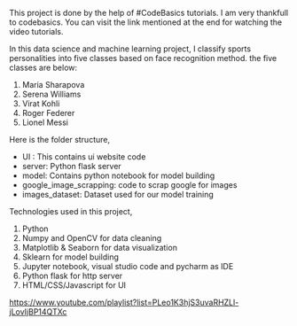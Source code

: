 This project is done by the help of #CodeBasics tutorials. I am very thankfull to codebasics.
You can visit the link mentioned at the end for watching the video tutorials.

In this data science and machine learning project, I classify sports personalities into five classes based on face recognition method. the five classes are below:
1) Maria Sharapova
2) Serena Williams
3) Virat Kohli
4) Roger Federer
5) Lionel Messi

Here is the folder structure,
* UI : This contains ui website code 
* server: Python flask server
* model: Contains python notebook for model building
* google_image_scrapping: code to scrap google for images
* images_dataset: Dataset used for our model training

Technologies used in this project,
1. Python
2. Numpy and OpenCV for data cleaning
3. Matplotlib & Seaborn for data visualization
4. Sklearn for model building
5. Jupyter notebook, visual studio code and pycharm as IDE
6. Python flask for http server
7. HTML/CSS/Javascript for UI


 https://www.youtube.com/playlist?list=PLeo1K3hjS3uvaRHZLl-jLovIjBP14QTXc
